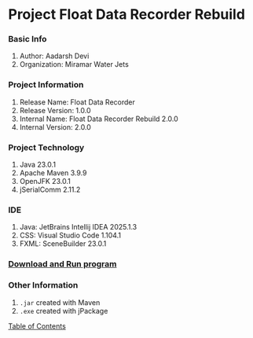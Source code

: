 # Project Float Data Recorder Rebuild

### Basic Info
1. Author: Aadarsh Devi
2. Organization: Miramar Water Jets

### Project Information
1. Release Name: Float Data Recorder
2. Release Version: 1.0.0
3. Internal Name: Float Data Recorder Rebuild 2.0.0
4. Internal Version: 2.0.0

### Project Technology
1. Java 23.0.1
2. Apache Maven 3.9.9
3. OpenJFK 23.0.1
4. jSerialComm 2.11.2

### IDE
1. Java: JetBrains Intellij IDEA 2025.1.3
2. CSS: Visual Studio Code 1.104.1
3. FXML: SceneBuilder 23.0.1

### [Download and Run program](Download.md)

### Other Information
1. `.jar` created with Maven
2. `.exe` created with jPackage

[Table of Contents](README.md)
